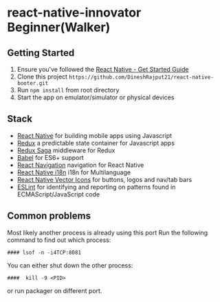 # react-native-innovator Beginner(Walker)

## Getting Started
1. Ensure you've followed the [React Native - Get Started Guide](https://facebook.github.io/react-native/docs/getting-started.html)
1. Clone this project `https://github.com/DineshRajput21/react-native-booter.git`
1. Run `npm install` from root directory
1. Start the app on emulator/simulator or physical devices

## Stack
- [React Native](https://facebook.github.io/react-native/) for building mobile apps using Javascript
- [Redux](http://rackt.github.io/redux/index.html) a predictable state container for Javascript apps
- [Redux Saga](https://github.com/redux-saga/redux-saga) middleware for Redux
- [Babel](http://babeljs.io/) for ES6+ support
- [React Navigation](https://github.com/react-community/react-navigation) navigation for React Native
- [React Native i18n](https://github.com/AlexanderZaytsev/react-native-i18n) i18n for Multilanguage 
- [React Native Vector Icons](https://www.npmjs.com/package/react-native-vector-icons) for buttons, logos and nav/tab bars 
- [ESLint](https://medium.com/the-react-native-log/getting-eslint-right-in-react-native-bd27524cc77b) for identifying and reporting on patterns found in ECMAScript/JavaScript code


## Common problems
  Most likely another process is already using this port
  Run the following command to find out which process:

    #### lsof -n -i4TCP:8081

  You can either shut down the other process:

    ####  kill -9 <PID>

  or run packager on different port.
